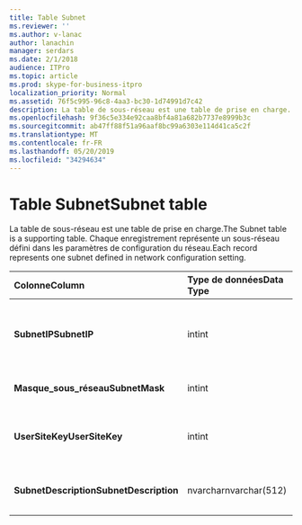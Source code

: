 ```yaml
---
title: Table Subnet
ms.reviewer: ''
ms.author: v-lanac
author: lanachin
manager: serdars
ms.date: 2/1/2018
audience: ITPro
ms.topic: article
ms.prod: skype-for-business-itpro
localization_priority: Normal
ms.assetid: 76f5c995-96c8-4aa3-bc30-1d74991d7c42
description: La table de sous-réseau est une table de prise en charge. Chaque enregistrement représente un sous-réseau défini dans les paramètres de configuration du réseau.
ms.openlocfilehash: 9f36c5e334e92caa8bf4a81a682b7737e8999b3c
ms.sourcegitcommit: ab47ff88f51a96aaf8bc99a6303e114d41ca5c2f
ms.translationtype: MT
ms.contentlocale: fr-FR
ms.lasthandoff: 05/20/2019
ms.locfileid: "34294634"
---
```

# <a name="subnet-table"></a><span data-ttu-id="782bc-104">Table Subnet</span><span class="sxs-lookup"><span data-stu-id="782bc-104">Subnet table</span></span>
 
<span data-ttu-id="782bc-105">La table de sous-réseau est une table de prise en charge.</span><span class="sxs-lookup"><span data-stu-id="782bc-105">The Subnet table is a supporting table.</span></span> <span data-ttu-id="782bc-106">Chaque enregistrement représente un sous-réseau défini dans les paramètres de configuration du réseau.</span><span class="sxs-lookup"><span data-stu-id="782bc-106">Each record represents one subnet defined in network configuration setting.</span></span>
  
|<span data-ttu-id="782bc-107">**Colonne**</span><span class="sxs-lookup"><span data-stu-id="782bc-107">**Column**</span></span>|<span data-ttu-id="782bc-108">**Type de données**</span><span class="sxs-lookup"><span data-stu-id="782bc-108">**Data Type**</span></span>|<span data-ttu-id="782bc-109">**Clé/Index**</span><span class="sxs-lookup"><span data-stu-id="782bc-109">**Key/Index**</span></span>|<span data-ttu-id="782bc-110">**Détails**</span><span class="sxs-lookup"><span data-stu-id="782bc-110">**Details**</span></span>|
|:-----|:-----|:-----|:-----|
|<span data-ttu-id="782bc-111">**SubnetIP**</span><span class="sxs-lookup"><span data-stu-id="782bc-111">**SubnetIP**</span></span> <br/> |<span data-ttu-id="782bc-112">int</span><span class="sxs-lookup"><span data-stu-id="782bc-112">int</span></span>  <br/> |<span data-ttu-id="782bc-113">Etranger principal</span><span class="sxs-lookup"><span data-stu-id="782bc-113">Primary, Foreign</span></span>  <br/> |<span data-ttu-id="782bc-114">Représentation entière de l’adresse IP du sous-réseau.</span><span class="sxs-lookup"><span data-stu-id="782bc-114">Integer representation for the subnet IP.</span></span>  <br/> |
|<span data-ttu-id="782bc-115">**Masque_sous_réseau**</span><span class="sxs-lookup"><span data-stu-id="782bc-115">**SubnetMask**</span></span> <br/> |<span data-ttu-id="782bc-116">int</span><span class="sxs-lookup"><span data-stu-id="782bc-116">int</span></span>  <br/> ||<span data-ttu-id="782bc-117">Masque de sous-réseau.</span><span class="sxs-lookup"><span data-stu-id="782bc-117">Subnet mask.</span></span>  <br/> |
|<span data-ttu-id="782bc-118">**UserSiteKey**</span><span class="sxs-lookup"><span data-stu-id="782bc-118">**UserSiteKey**</span></span> <br/> |<span data-ttu-id="782bc-119">int</span><span class="sxs-lookup"><span data-stu-id="782bc-119">int</span></span>  <br/> |<span data-ttu-id="782bc-120">Externes</span><span class="sxs-lookup"><span data-stu-id="782bc-120">Foreign</span></span>  <br/> |<span data-ttu-id="782bc-121">Fait référence à partir de la [table UserSite](usersite.md).</span><span class="sxs-lookup"><span data-stu-id="782bc-121">Referenced from the [UserSite table](usersite.md).</span></span>  <br/> |
|<span data-ttu-id="782bc-122">**SubnetDescription**</span><span class="sxs-lookup"><span data-stu-id="782bc-122">**SubnetDescription**</span></span> <br/> |<span data-ttu-id="782bc-123">nvarchar</span><span class="sxs-lookup"><span data-stu-id="782bc-123">nvarchar(512)</span></span>  <br/> ||<span data-ttu-id="782bc-124">Description du sous-réseau.</span><span class="sxs-lookup"><span data-stu-id="782bc-124">The description for the subnet.</span></span>  <br/> |
   

